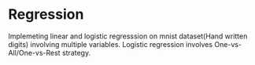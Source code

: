 # Regression
Implemeting linear and logistic regresssion on mnist dataset(Hand written digits) involving multiple variables.
Logistic regression involves One-vs-All/One-vs-Rest strategy. 
